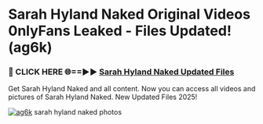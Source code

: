 # Sarah Hyland Naked Original Videos 0nlyFans Leaked - Files Updated! (ag6k)

<h3>🔴 CLICK HERE 🌐==►► <a href="https://tinyurl.com/up5wt9bj" rel="nofollow">Sarah Hyland Naked Updated Files</a></h3>

Get Sarah Hyland Naked and all content. Now you can access all videos and pictures of Sarah Hyland Naked. New Updated Files 2025!

[![ag6k](https://i.imgur.com/ABiUzMV.gif)](https://tinyurl.com/up5wt9bj)
sarah hyland naked photos